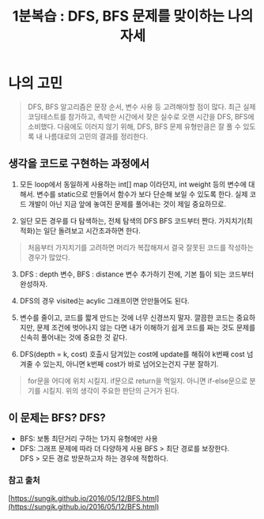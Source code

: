 ﻿---
title:  "1분복습 : DFS, BFS 문제를 맞이하는 나의 자세"
excerpt: "최다 빈출 유형 중 하나인 DFS, BFS 문제를 마주했을 때, 촉박한 시간 내에서 실수없이 문제를 풀기 위해 가져야 할 마음을 정리해봅니다. 온전히 제 의견입니다."

categories:
  - 1분복습
tags:
  - 1분복습
  - PS
last_modified_at: 2020-03-16TO11:30:00+09:00
---
# 나의 고민
> DFS, BFS 알고리즘은 문장 순서, 변수 사용 등 고려해야할 점이 많다. 최근 실제 코딩테스트를 참가하고, 촉박한 시간에서 잦은 실수로 오랜 시간을 DFS, BFS에 소비했다. 다음에도 이러지 않기 위해, DFS, BFS 문제 유형만큼은 잘 풀 수 있도록 내 나름대로의 고민의 결과를 정리한다.

## 생각을 코드로 구현하는 과정에서
1. 모든 loop에서 동일하게 사용하는 int[] map 이라던지, int weight 등의 변수에 대해서. 변수를 static으로 만들어서 함수가 보다 단순해 보일 수 있도록 한다. 실제 코드 개발이 아닌 지금 앞에 놓여진 문제를 풀어내는 것이 제일 중요하므로.

2. 일단 모든 경우를 다 탐색하는, 전체 탐색의 DFS BFS 코드부터 짠다. 가지치기(최적화)는 일단 돌려보고 시간초과하면 한다. 
> 처음부터 가지치기를 고려하면 머리가 복잡해져서 결국 잘못된 코드를 작성하는 경우가 많았다.

3. DFS : depth 변수, BFS : distance 변수 추가하기 전에, 기본 틀이 되는 코드부터 완성하자.

4. DFS의 경우 visited는 acylic 그래프이면 안만들어도 된다. 

5. 변수를 줄이고, 코드를 짧게 만드는 것에 너무 신경쓰지 말자. 깔끔한 코드는 중요하지만, 문제 조건에 벗어나지 않는 다면 내가 이해하기 쉽게 코드를 짜는 것도 문제를 신속히 풀어내는 것에 중요한 것 같다.

6. DFS(depth = k, cost) 호출시 담겨있는 cost에 update를 해줘야 k번째 cost 넘겨줄 수 있는지, 아니면 k번째 cost가 바로 넘어오는건지 구분 잘하기.
> for문을 어디에 위치 시킬지. if문으로 return을 먹일지. 아니면 if-else문으로 분기를 시킬지. 위의 생각이 주요한 판단의 근거가 된다.

## 이 문제는 BFS? DFS?
- BFS: 보통 최단거리 구하는 1가지 유형에만 사용
- DFS: 그래프 문제에 따라 더 다양하게 사용
BFS > 최단 경로를 보장한다.<br>
DFS > 모든 경로 방문하고자 하는 경우에 적합하다.


### 참고 출처
[https://sungjk.github.io/2016/05/12/BFS.html](https://sungjk.github.io/2016/05/12/BFS.html)
